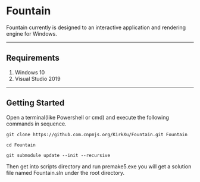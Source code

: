 # Fountain
Fountain currently is designed to an interactive application and rendering engine for Windows. 

***

## Requirements
1. Windows 10
2. Visual Studio 2019

***

## Getting Started
Open a terminal(like Powershell or cmd) and execute the following commands in sequence.

`git clone https://github.com.cnpmjs.org/KirkXu/Fountain.git Fountain`

`cd Fountain`

`git submodule update --init --recursive`

Then get into scripts directory and run premake5.exe you will get a solution file named Fountain.sln under the root directory.